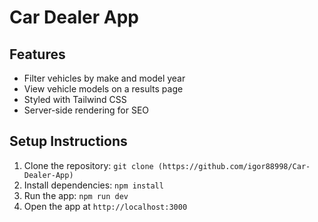 # Car Dealer App

## Features
- Filter vehicles by make and model year
- View vehicle models on a results page
- Styled with Tailwind CSS
- Server-side rendering for SEO

## Setup Instructions
1. Clone the repository: `git clone (https://github.com/igor88998/Car-Dealer-App)`
2. Install dependencies: `npm install`
3. Run the app: `npm run dev`
4. Open the app at `http://localhost:3000`
